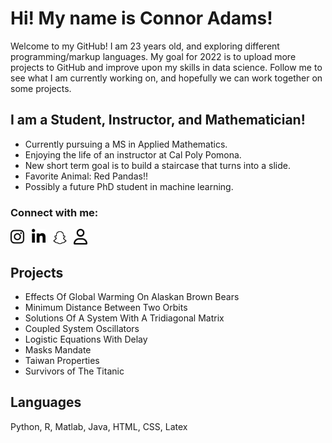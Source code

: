 
[//]: <> (Introducing myself)
# Hi! My name is Connor Adams!

[//]: <> (Quick bio summary)
Welcome to my GitHub! I am 23 years old, and exploring different programming/markup languages. My goal for 2022 is to upload more projects to GitHub and improve upon my skills in data science. Follow me to see what I am currently working on, and hopefully we can work together on some projects. 

[//]: <> (I have no fucking clue what I am doing.)

[//]: <> (Brief desciption of myself)
## I am a Student, Instructor, and Mathematician!

- Currently pursuing a MS in Applied Mathematics.
- Enjoying the life of an instructor at Cal Poly Pomona.
- New short term goal is to build a staircase that turns into a slide.
- Favorite Animal: Red Pandas!!
- Possibly a future PhD student in machine learning.

### Connect with me:
[<img src="fa-instagram.svg" width="22">][instagram] &nbsp;
[<img src="fa-linkedin.svg" width="22">][linkedin] &nbsp;
[<img src="fa-snapchat.svg" width="22">][snapchat] &nbsp;
[<img src="fa-user.svg" width="22">][website]

## Projects
- Effects Of Global Warming On Alaskan Brown Bears
- Minimum Distance Between Two Orbits
- Solutions Of A System With A Tridiagonal Matrix
- Coupled System Oscillators
- Logistic Equations With Delay
- Masks Mandate
- Taiwan Properties
- Survivors of The Titanic

## Languages

Python, R, Matlab, Java, HTML, CSS, Latex



[//]: <> (Links to social media and website in the future!)
[instagram]: https://instagram.com/cleeadams

[snapchat]: https://www.snapchat.com/add/cafferysmit?share_id=dxapTlfqlDg&locale=en-US

[linkedin]: https://www.linkedin.com/in/connor-adams-4a5449170/

[website]: https://www.connoradams.net
